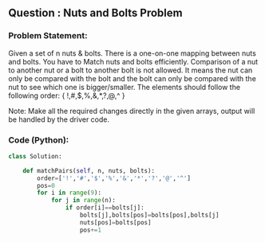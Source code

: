 ## Question : Nuts and Bolts Problem

### Problem Statement:
Given a set of n nuts & bolts. There is a one-on-one mapping between nuts and bolts. You have to Match nuts and bolts efficiently. Comparison of a nut to another nut or a bolt to another bolt is not allowed. It means the nut can only be compared with the bolt and the bolt can only be compared with the nut to see which one is bigger/smaller.
The elements should follow the following order: { !,#,$,%,&,*,?,@,^ }

Note: Make all the required changes directly in the given arrays, output will be handled by the driver code.
### Code (Python):
```python
class Solution:

	def matchPairs(self, n, nuts, bolts):
		order=['!','#','$','%','&','*','?','@','^']
		pos=0
		for i in range(9):
		    for j in range(n):
		        if order[i]==bolts[j]:
		            bolts[j],bolts[pos]=bolts[pos],bolts[j]
		            nuts[pos]=bolts[pos]
		            pos+=1

